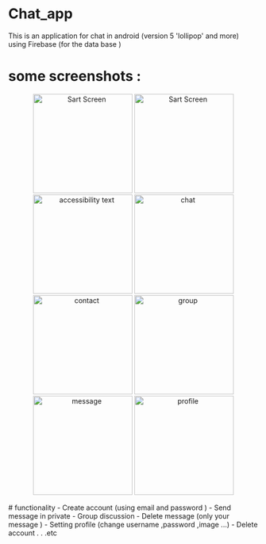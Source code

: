 # Chat_app
This is an  application for chat in android (version 5 'lollipop' and more) using Firebase (for the data base )
# some screenshots :
<p align="center">
   <img src="https://user-images.githubusercontent.com/43831107/63231218-7afa4c80-c210-11e9-8681-91930f2f3357.jpg" width="200" title="Sart Screen">
  <img src="https://user-images.githubusercontent.com/43831107/63231166-acbee380-c20f-11e9-9857-03c92883699b.png" width="200" title="Sart Screen">
  <img src="https://user-images.githubusercontent.com/43831107/63231003-0540b180-c20d-11e9-99e2-c7a8593d62d2.png" width="200" alt="accessibility text">
     <img src="https://user-images.githubusercontent.com/43831107/63231200-48e8ea80-c210-11e9-9025-5615e76ab923.png" width="200" title="chat">
     <img src="https://user-images.githubusercontent.com/43831107/63231201-48e8ea80-c210-11e9-8fb4-9ff87a5e1b29.png" width="200" title="contact">
   <img src="https://user-images.githubusercontent.com/43831107/63231202-49818100-c210-11e9-8a41-1797e91cc694.png" width="200" title="group">
      <img src="https://user-images.githubusercontent.com/43831107/63231355-51422500-c212-11e9-9af4-5483850b3c41.png" width="200" title="message">
      <img src="https://user-images.githubusercontent.com/43831107/63231356-51422500-c212-11e9-9bc8-f9582bd91c41.png" width="200" title="profile">
</p>
# functionality
- Create account (using email and password )
- Send message in private
- Group discussion
- Delete message (only your message )
- Setting profile (change username ,password ,image ...)
- Delete account
.
.
.etc
